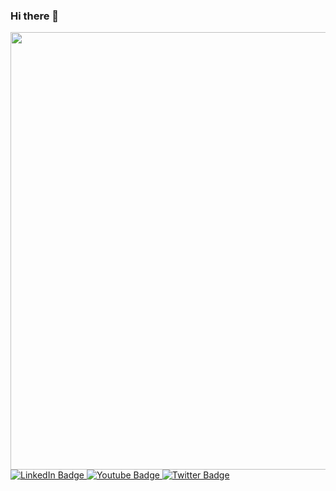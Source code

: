 ### Hi there 👋

<div id="header" align="center">
  <img src="https://media.giphy.com/media/l0MYHkvc4xT5MnNOU/giphy.gif" width="700"/>
</div>
<div id="badges">
  <a href="https://www.linkedin.com/in/jenny-vanessa-quinto-cordoba-b11880143/">
    <img src="https://img.shields.io/badge/LinkedIn-blue?style=for-the-badge&logo=linkedin&logoColor=white" alt="LinkedIn Badge"/>
  </a>
  <a href="your-youtube-URL">
    <img src="https://img.shields.io/badge/YouTube-red?style=for-the-badge&logo=youtube&logoColor=white" alt="Youtube Badge"/>
  </a>
  <a href="your-twitter-URL">
    <img src="https://img.shields.io/badge/Twitter-blue?style=for-the-badge&logo=twitter&logoColor=white" alt="Twitter Badge"/>
  </a>
</div>

